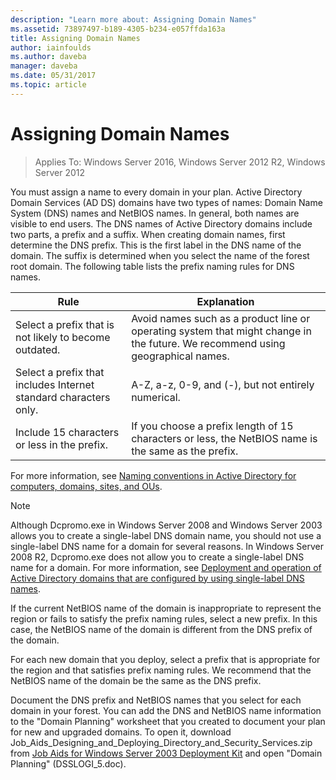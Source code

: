 ```yaml
---
description: "Learn more about: Assigning Domain Names"
ms.assetid: 73897497-b189-4305-b234-e057ffda163a
title: Assigning Domain Names
author: iainfoulds
ms.author: daveba
manager: daveba
ms.date: 05/31/2017
ms.topic: article
---
```


# Assigning Domain Names

> Applies To: Windows Server 2016, Windows Server 2012 R2, Windows Server 2012

You must assign a name to every domain in your plan. Active Directory Domain Services (AD DS) domains have two types of names: Domain Name System (DNS) names and NetBIOS names. In general, both names are visible to end users. The DNS names of Active Directory domains include two parts, a prefix and a suffix. When creating domain names, first determine the DNS prefix. This is the first label in the DNS name of the domain. The suffix is determined when you select the name of the forest root domain. The following table lists the prefix naming rules for DNS names.

|Rule|Explanation|
|--------|---------------|
|Select a prefix that is not likely to become outdated.|Avoid names such as a product line or operating system that might change in the future. We recommend using geographical names.|
|Select a prefix that includes Internet standard characters only.|A-Z, a-z, 0-9, and (-), but not entirely numerical.|
|Include 15 characters or less in the prefix.|If you choose a prefix length of 15 characters or less, the NetBIOS name is the same as the prefix.|

For more information, see [Naming conventions in Active Directory for computers, domains, sites, and OUs](https://support.microsoft.com/help/909264/).

> [!NOTE]
> Although Dcpromo.exe in Windows Server 2008 and Windows Server 2003 allows you to create a single-label DNS domain name, you should not use a single-label DNS name for a domain for several reasons. In Windows Server 2008 R2, Dcpromo.exe does not allow you to create a single-label DNS name for a domain. For more information, see [Deployment and operation of Active Directory domains that are configured by using single-label DNS names](https://support.microsoft.com/help/300684/).

If the current NetBIOS name of the domain is inappropriate to represent the region or fails to satisfy the prefix naming rules, select a new prefix. In this case, the NetBIOS name of the domain is different from the DNS prefix of the domain.

For each new domain that you deploy, select a prefix that is appropriate for the region and that satisfies prefix naming rules. We recommend that the NetBIOS name of the domain be the same as the DNS prefix.

Document the DNS prefix and NetBIOS names that you select for each domain in your forest. You can add the DNS and NetBIOS name information to the "Domain Planning" worksheet that you created to document your plan for new and upgraded domains. To open it, download Job_Aids_Designing_and_Deploying_Directory_and_Security_Services.zip from [Job Aids for Windows Server 2003 Deployment Kit](https://microsoft.com/download/details.aspx?id=9608) and open "Domain Planning" (DSSLOGI_5.doc).
